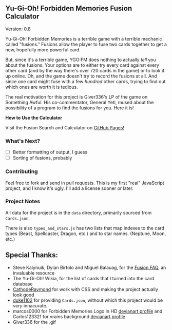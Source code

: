 ## Yu-Gi-Oh! Forbidden Memories Fusion Calculator

Version: 0.8

Yu-Gi-Oh! Forbidden Memories is a terrible game with a terrible mechanic called
"fusions." Fusions allow the player to fuse two cards together to get a new,
hopefully more powerful card.

But, since it's a terrible game, YGO:FM does nothing to actually _tell_ you
about the fusions. Your options are to either try every card against every other
card (and by the way there's over 720 cards in the game) or to look it up
online. Oh, and the game doesn't try to record the fusions at all. And since
one card might fuse with a few _hundred_ other cards, trying to find out which
ones are worth it is tedious.

The real motivation for this project is Giver336's LP of the game on Something
Awful. His co-commentator, General Yeti, mused about the possibility of a
program to find the fusions for you. Here it is!

**How to Use the Calculator**

Visit the Fusion Search and Calculator on [GitHub
Pages!](https://solumin.github.io/YGO-FM-FusionCalc/)

### What's Next?

-   [ ] Better formatting of output, I guess
-   [ ] Sorting of fusions, probably

### Contributing

Feel free to fork and send in pull requests. This is my first "real" JavaScript
project, and I know it's ugly. I'll add a license sooner or later.

### Project Notes

All data for the project is in the `data` directory, primarily sourced from `Cards.json`.

There is also `types_and_stars.js` has two lists that map indexes to the card types (Beast, Spellcaster, Dragon, etc.) and to star names. (Neptune, Moon, etc.)

## Special Thanks:

-   Steve Kalynuik, Dylan Birtolo and Miguel Balauag, for the [Fusion
    FAQ](https://www.gamefaqs.com/ps/561010-yu-gi-oh-forbidden-memories/faqs/16613), an invaluable resource
-   The Yu-Gi-Oh! Wikia, for the list of cards that I turned into the card
    database
-   [CathodeRaymond](https://github.com/CathodeRaymond) for work with CSS and making the project actually look good
-   [duke1102](https://github.com/duke1102) for providing `Cards.json`, without which this project would be
    _very_ innacurate.
-   marcos0000 for Forbidden Memories Logo in HD [devianart profile](https://www.deviantart.com/marcos0000) and Carlos123321 for vrains background [devianart profile](https://www.deviantart.com/carlos123321)
-   Giver336 for the .gif
